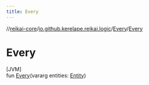 ```yaml
---
title: Every
---
```

//[reikai-core](../../../index.html)/[io.github.kerelape.reikai.logic](../index.html)/[Every](index.html)/[Every](-every.html)



# Every



[JVM]\
fun [Every](-every.html)(vararg entities: [Entity](../../io.github.kerelape.reikai/-entity/index.html))




